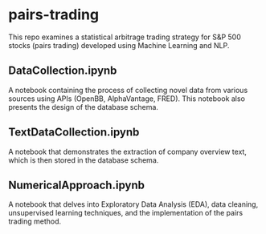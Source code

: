 # pairs-trading
This repo examines a statistical arbitrage trading strategy for S&P 500 stocks (pairs trading) developed using Machine Learning and NLP. 

## DataCollection.ipynb

A notebook containing the process of collecting novel data from various sources using APIs (OpenBB, AlphaVantage, FRED). This notebook also presents the design of the database schema.

## TextDataCollection.ipynb

A notebook that demonstrates the extraction of company overview text, which is then stored in the database schema.

## NumericalApproach.ipynb

A notebook that delves into Exploratory Data Analysis (EDA), data cleaning, unsupervised learning techniques, and the implementation of the pairs trading method.
